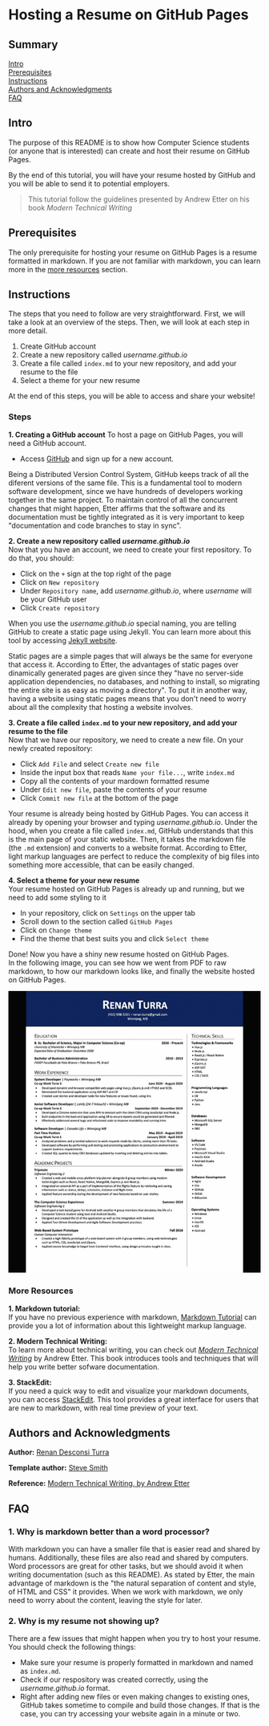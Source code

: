 # Hosting a Resume on GitHub Pages

## Summary

[Intro](#Intro)  
[Prerequisites](#Prerequisites)  
[Instructions](#Instructions)  
[Authors and Acknowledgments](#Authors-and-Acknowledgments)  
[FAQ](#FAQ)


## Intro
The purpose of this README is to show how Computer Science students (or anyone that is interested) can create and host their resume on GitHub Pages. 

By the end of this tutorial, you will have your resume hosted by GitHub and you will be able to send it to potential employers.

> This tutorial follow the guidelines presented by Andrew Etter on his book _Modern Technical Writing_


## Prerequisites

The only prerequisite for hosting your resume on GitHub Pages is a resume formatted in markdown. If you are not familiar with markdown, you can learn more in the [more resources](#more-resources) section.  


## Instructions

The steps that you need to follow are very straightforward. First, we will take a look at an overview of the steps. Then, we will look at each step in more detail.  

1. Create GitHub account  
2. Create a new repository called _username.github.io_  
3. Create a file called `index.md` to your new repository, and add your resume to the file  
4. Select a theme for your new resume  

At the end of this steps, you will be able to access and share your website!  

### Steps
**1. Creating a GitHub account** 
To host a page on GitHub Pages, you will need a GitHub account. 
- Access [GitHub](https://github.com/) and sign up for a new account.  

Being a Distributed Version Control System, GitHub keeps track of all the diferent versions of the same file. This is a fundamental tool to modern software development, since we have hundreds of developers working together in the same project. To maintain control of all the concurrent changes that might happen, Etter affirms that the software and its documentation must be tightly integrated as it is very important to keep "documentation and code branches to stay in sync".  

**2. Create a new repository called _username.github.io_**  
Now that you have an account, we need to create your first repository. To do that, you should:  
- Click on the `+` sign at the top right of the page  
- Click on `New repository`  
- Under `Repository name`, add _username.github.io_, where _username_ will be your GitHub user  
- Click `Create repository` 

When you use the _username.github.io_ special naming, you are telling GitHub to create a static page using Jekyll. You can learn more about this tool by accessing [Jekyll website](https://jekyllrb.com).  

Static pages are a simple pages that will always be the same for everyone that access it. According to Etter, the advantages of static pages over dinamically generated pages are given since they "have no server-side application dependencies, no databases, and nothing to install, so migrating the entire site is as easy as moving a directory". To put it in another way, having a website using static pages means that you don't need to worry about all the complexity that hosting a website involves.  

**3. Create a file called `index.md` to your new repository, and add your resume to the file**  
Now that we have our repository, we need to create a new file. On your newly created repository:  
- Click `Add File` and select `Create new file`  
- Inside the input box that reads `Name your file...`, write `index.md`  
- Copy all the contents of your mardown formatted resume  
- Under `Edit new file`, paste the contents of your resume  
- Click `Commit new file` at the bottom of the page  

Your resume is already being hosted by GitHub Pages. You can access it already by opening your browser and typing _username.github.io_. Under the hood, when you create a file called `index.md`, GitHub understands that this is the main page of your static website. Then, it takes the markdown file (the `.md` extension) and converts to a website format. According to Etter, light markup languages are perfect to reduce the complexity of big files into something more accessible, that can be easily changed.  

**4. Select a theme for your new resume**  
Your resume hosted on GitHub Pages is already up and running, but we need to add some styling to it  
- In your repository, click on `Settings` on the upper tab  
- Scroll down to the section called `GitHub Pages`  
- Click on `Change theme`  
- Find the theme that best suits you and click `Select theme`  

Done! Now you have a shiny new resume hosted on GitHub Pages.  
In the following image, you can see how we went from PDF to raw markdown, to how our markdown looks like, and finally the website hosted on GitHub Pages.  

![resume-gif](images/resume.gif)


### More Resources
**1. Markdown tutorial:**  
If you have no previous experience with markdown, [Markdown Tutorial](https://www.markdowntutorial.com) can provide you a lot of information about this lightweight markup language.

**2. Modern Technical Writing:**  
To learn more about technical writing, you can check out [_Modern Technical Writing_](https://www.amazon.ca/Modern-Technical-Writing-Introduction-Documentation-ebook/dp/B01A2QL9SS) by Andrew Etter. This book introduces tools and techniques that will help you write better sofware documentation.

**3. StackEdit:**  
If you need a quick way to edit and visualize your markdown documents, you can access [StackEdit](https://stackedit.io/). This tool provides a great interface for users that are new to markdown, with real time preview of your text.


## Authors and Acknowledgments

**Author:** [Renan Desconsi Turra](https://renanturra.github.io)

**Template author:** [Steve Smith](https://github.com/orderedlist)  

**Reference:** [Modern Technical Writing, by Andrew Etter](https://www.amazon.ca/Modern-Technical-Writing-Introduction-Documentation-ebook/dp/B01A2QL9SS)


## FAQ

### 1. Why is markdown better than a word processor?  
With markdown you can have a smaller file that is easier read and shared by humans. Additionally, these files are also read and shared by computers. Word processors are great for other tasks, but we should avoid it when writing documentation (such as this README). As stated by Etter, the main advantage of markdown is the "the natural separation of content and style, of HTML and CSS" it provides. When we work with markdown, we only need to worry about the content, leaving the style for later. 

### 2. Why is my resume not showing up?  
There are a few issues that might happen when you try to host your resume. You should check the following things:
- Make sure your resume is properly formatted in markdown and named as `index.md`.
- Check if our respository was created correctly, using the _username.github.io_ format.
- Right after adding new files or even making changes to existing ones, GitHub takes sometime to compile and build those changes. If that is the case, you can try accessing your website again in a minute or two.